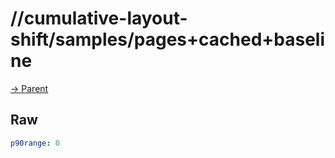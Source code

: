 
# //cumulative-layout-shift/samples/pages+cached+baseline

[→ Parent](../..)


## Raw


```yaml
p90range: 0

```

